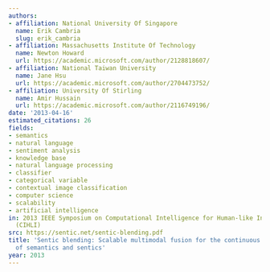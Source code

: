 ```yaml
---
authors:
- affiliation: National University Of Singapore
  name: Erik Cambria
  slug: erik_cambria
- affiliation: Massachusetts Institute Of Technology
  name: Newton Howard
  url: https://academic.microsoft.com/author/2128818607/
- affiliation: National Taiwan University
  name: Jane Hsu
  url: https://academic.microsoft.com/author/2704473752/
- affiliation: University Of Stirling
  name: Amir Hussain
  url: https://academic.microsoft.com/author/2116749196/
date: '2013-04-16'
estimated_citations: 26
fields:
- semantics
- natural language
- sentiment analysis
- knowledge base
- natural language processing
- classifier
- categorical variable
- contextual image classification
- computer science
- scalability
- artificial intelligence
in: 2013 IEEE Symposium on Computational Intelligence for Human-like Intelligence
  (CIHLI)
src: https://sentic.net/sentic-blending.pdf
title: 'Sentic blending: Scalable multimodal fusion for the continuous interpretation
  of semantics and sentics'
year: 2013
---
```

